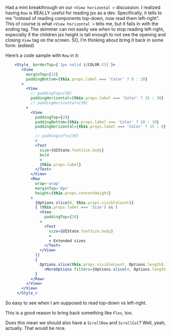 Had a mini breakthrough on our `<View horizontal >` discussion. I realized having `Row` is REALLY useful for reading jsx as a dev. Specifically, it tells to me “instead of reading components top-down, now read them left-right”. This of course is what `<View horizontal >` tells me, but it fails in with the ending tag. The skimmer can not easily see _when_ to stop reading left-right, especially if the children jsx height is tall enough to not see the opening and closing `View` tag on the screen. SO, I’m thinking about bring it back in some form. (edited)

Here’s a code sample with `Row` in it:

 ```jsx
     <Style_ borderTop={`1px solid ${COLOR.E5}`}>
        <View
          marginTop={32}
          paddingBottom={this.props.label === 'Color' ? 0 : 28}
        >
          <View
            // paddingTop={28}
            paddingHorizontal={this.props.label === 'Color' ? 15 : 30}
            // paddingHorizontal={30}
          >
            <View
              paddingTop={28}
              paddingBottom={this.props.label === 'Color' ? 10 : 18}
              paddingHorizontal={this.props.label === 'Color' ? 15 : 0}

              // paddingLeft={30}
              >
              <Text
                size={UIState.fontSize.body}
                bold
                >
                {this.props.label}
              </Text>
            </View>
            <Row
              wrap='wrap'
              marginTop='8px'
              height={this.props.contentHeight}
            >
              {Options.slice(0, this.props.visibleCount)}
              { (this.props.label === 'Size') && (
                <View
                  paddingTop={20}
                >
                  <Text
                    size={UIState.fontSize.body}
                    >
                    + Extended sizes
                  </Text>
                </View>
              )}
              {
                Options.slice(this.props.visibleCount, Options.length).length ?
                  <MoreOptions filters={Options.slice(4, Options.length)} /> : null
              }
            </Row>
          </View>
        </View>
      </Style_>
```

So easy to see when I am supposed to read top-down vs left-right.

This is a good reason to bring back something like `Flex`, too.


Does this mean we should also have a `ScrollRow` and `ScrollCol`? Well, yeah, actually. That would be nice.